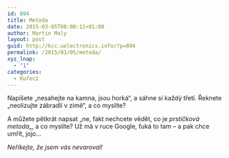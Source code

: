 ```yaml
---
id: 894
title: Metoda
date: 2015-03-05T08:00:11+01:00
author: Martin Maly
layout: post
guid: http://kcc.uelectronics.info/?p=894
permalink: /2015/03/05/metoda/
xyz_lnap:
  - "1"
categories:
  - Kuřecí
---
```

Napíšete &#8222;nesahejte na kamna, jsou horká&#8220;, a sáhne si každý třetí. Řeknete &#8222;neolizujte zábradlí v zimě&#8220;, a co myslíte?

A můžete pětkrát napsat &#8222;ne, fakt nechcete vědět, co je _prstíčková metoda_&#8222;, a co myslíte? Už má v ruce Google, ťuká to tam &#8211; a pak chce umřít, jojo&#8230;

_Neříkejte, že jsem vás nevaroval!_